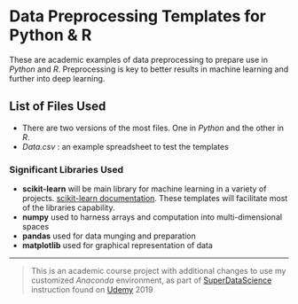 # Data Preprocessing Templates for Python & R

These are academic examples of data preprocessing to prepare use in *Python* and *R*. Preprocessing is key to better results in machine learning and further into deep learning.

## List of Files Used

- There are two versions of the most files. One in *Python* and the other in *R*.
- *Data.csv* : an example spreadsheet to test the templates

### Significant Libraries Used

- **scikit-learn** will be main library for machine learning in a variety of projects. [scikit-learn documentation](https://scikit-learn.org/stable/). These templates will facilitate most of the libraries capability.
- **numpy** used to harness arrays and computation into multi-dimensional spaces
- **pandas** used for data munging and preparation
- **matplotlib** used for graphical representation of data

---
> This is an academic course project with additional changes to use my customized *Anaconda* environment, as part of [SuperDataScience](https://www.superdatascience.com/) instruction found on [Udemy](https://udemy.com) 2019

